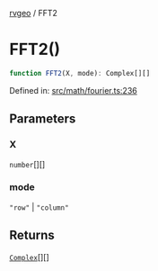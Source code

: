[rvgeo](../index.md) / FFT2

# FFT2()

```ts
function FFT2(X, mode): Complex[][]
```

Defined in: [src/math/fourier.ts:236](https://github.com/pzq123456/RVGeo/blob/e727f6f6e310621d656b74948bed9956ff45a613/src/math/fourier.ts#L236)

## Parameters

### X

`number`[][]

### mode

`"row"` | `"column"`

## Returns

[`Complex`](../type-aliases/Complex.md)[][]
